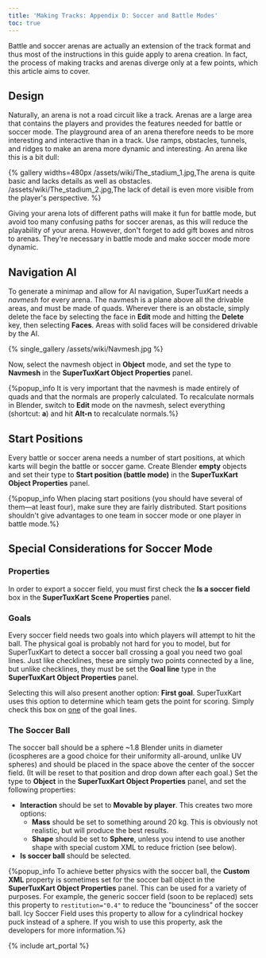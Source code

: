 ```yaml
---
title: 'Making Tracks: Appendix D: Soccer and Battle Modes'
toc: true
---
```

Battle and soccer arenas are actually an extension of the track format and thus most of the instructions in this guide apply to arena creation. In fact, the process of making tracks and arenas diverge only at a few points, which this article aims to cover.

## Design

Naturally, an arena is not a road circuit like a track. Arenas are a large area that contains the players and provides the features needed for battle or soccer mode. The playground area of an arena therefore needs to be more interesting and interactive than in a track. Use ramps, obstacles, tunnels, and ridges to make an arena more dynamic and interesting. An arena like this is a bit dull:

{% gallery widths=480px
/assets/wiki/The_stadium_1.jpg,The arena is quite basic and lacks details as well as obstacles.
/assets/wiki/The_stadium_2.jpg,The lack of detail is even more visible from the player's perspective.
%}

Giving your arena lots of different paths will make it fun for battle mode, but avoid too many confusing paths for soccer arenas, as this will reduce the playability of your arena. However, don't forget to add gift boxes and nitros to arenas. They're necessary in battle mode and make soccer mode more dynamic.

## Navigation AI

To generate a minimap and allow for AI navigation, SuperTuxKart needs a *navmesh* for every arena. The navmesh is a plane above all the drivable areas, and must be made of quads. Wherever there is an obstacle, simply delete the face by selecting the face in **Edit** mode and hitting the **Delete** key, then selecting **Faces**. Areas with solid faces will be considered drivable by the AI.

{% single_gallery /assets/wiki/Navmesh.jpg %}

Now, select the navmesh object in **Object** mode, and set the type to **Navmesh** in the **SuperTuxKart Object Properties** panel.

{%popup_info It is very important that the navmesh is made entirely of quads and that the normals are properly calculated. To recalculate normals in Blender, switch to **Edit** mode on the navmesh, select everything (shortcut: **a**) and hit **Alt-n** to recalculate normals.%}

## Start Positions

Every battle or soccer arena needs a number of start positions, at which karts will begin the battle or soccer game. Create Blender **empty** objects and set their type to **Start position (battle mode)** in the **SuperTuxKart Object Properties** panel.

{%popup_info When placing start positions (you should have several of them—at least four), make sure they are fairly distributed. Start positions shouldn't give advantages to one team in soccer mode or one player in battle mode.%}

## Special Considerations for Soccer Mode

### Properties

In order to export a soccer field, you must first check the **Is a soccer field** box in the **SuperTuxKart Scene Properties** panel.

### Goals

Every soccer field needs two goals into which players will attempt to hit the ball. The physical goal is probably not hard for you to model, but for SuperTuxKart to detect a soccer ball crossing a goal you need two goal lines. Just like checklines, these are simply two points connected by a line, but unlike checklines, they must be set the **Goal line** type in the **SuperTuxKart Object Properties** panel.

Selecting this will also present another option: **First goal**. SuperTuxKart uses this option to determine which team gets the point for scoring. Simply check this box on <u>one</u> of the goal lines.

### The Soccer Ball

The soccer ball should be a sphere ~1.8 Blender units in diameter (icospheres are a good choice for their uniformity all-around, unlike UV spheres) and should be placed in the space above the center of the soccer field. (It will be reset to that position and drop down after each goal.) Set the type to **Object** in the **SuperTuxKart Object Properties** panel, and set the following properties:

* **Interaction** should be set to **Movable by player**. This creates two more options:
    * **Mass** should be set to something around 20 kg. This is obviously not realistic, but will produce the best results.
    * **Shape** should be set to **Sphere**, unless you intend to use another shape with special custom XML to reduce friction (see below).
* **Is soccer ball** should be selected.

{%popup_info To achieve better physics with the soccer ball, the **Custom XML** property is sometimes set for the soccer ball object in the **SuperTuxKart Object Properties** panel. This can be used for a variety of purposes. For example, the generic soccer field (soon to be replaced) sets this property to `restitution="0.4"` to reduce the "bounciness" of the soccer ball. Icy Soccer Field uses this property to allow for a cylindrical hockey puck instead of a sphere. If you wish to use this property, ask the developers for more information.%}

{% include art_portal %}
